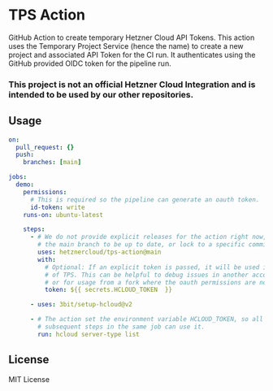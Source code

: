 # TPS Action


GitHub Action to create temporary Hetzner Cloud API Tokens. This action uses the Temporary Project Service (hence the name) to create a new project and associated API Token for the CI run. It authenticates using the GitHub provided OIDC token for the pipeline run.


### This project is not an official Hetzner Cloud Integration and is intended to be used by our other repositories.

## Usage

```yaml
on:
  pull_request: {}
  push:
    branches: [main]

jobs:
  demo:
    permissions:
      # This is required so the pipeline can generate an oauth token.
      id-token: write
    runs-on: ubuntu-latest

    steps:
      - # We do not provide explicit releases for the action right now, so use
        # the main branch to be up to date, or lock to a specific commit.
        uses: hetznercloud/tps-action@main
        with:
          # Optional: If an explicit token is passed, it will be used instead
          # of TPS. This can be helpful to debug issues in another account,
          # or for usage from a fork where the oauth permissions are not available.
          token: ${{ secrets.HCLOUD_TOKEN  }}

      - uses: 3bit/setup-hcloud@v2

      - # The action set the environment variable HCLOUD_TOKEN, so all
        # subsequent steps in the same job can use it.
        run: hcloud server-type list
```

## License

MIT License